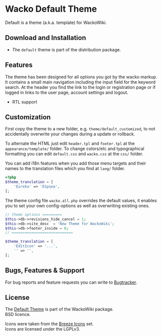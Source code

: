 # Wacko Default Theme

Default is a theme (a.k.a. template) for WackoWiki.


## Download and Installation

* The `default` theme is part of the distribution package.

## Features

The theme has been designed for all options you got by the wacko markup. It
contains a small main navigation including the input field for the keyword
search. At the header you find the link to the login or registration page 
or if logged in links to the user page, account settings and logout. 

* RTL support

## Customization

First copy the theme to a new folder, e.g. `theme/default_customized`, to not accidentally 
overwrite your changes during a update or rollback.

To alternate the HTML just edit `header.tpl` and `footer.tpl` at the `appearance/template/`
folder. To change colors/etc and typographical formatting you can edit
`default.css` and `wacko.css` at the `css/` folder.

You can add i18n features when you add those menu targets and their names to the
translation files which you find at `lang/` folder.

```PHP
<?php
$theme_translation = [
	'Eureka' => 'Εύρηκα',
];

```

The theme config file `wacko.all.php` overrides the default values, 
it  enables you to set your own config-options as well as overwriting existing ones. 

```PHP
// theme options =========
$this->db->revisions_hide_cancel = 1;
$this->db->site_desc  = 'New Theme for WackoWiki';
$this->db->footer_inside = 0;
// ============================

$theme_translation = [
	'EditIcon' => '...',
	'' => '',
];
```

## Bugs, Features & Support

For bug reports and feature requests you can write to [Bugtracker](https://wackowiki.org/bugs/).

## License

The [Default Theme](https://wackowiki.org/doc/Dev/Themes/Default) is part of the WackoWiki package.  
BSD licence.

Icons were taken from the [Breeze Icons](https://github.com/KDE/breeze-icons) set.  
Icons are licensed under the LGPLv3.


